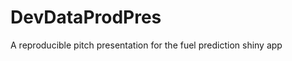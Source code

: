 DevDataProdPres
===============

A reproducible pitch presentation for the fuel prediction shiny app
